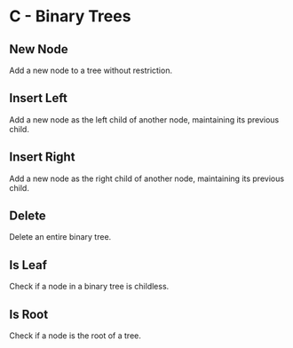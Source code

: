 # C - Binary Trees

## New Node
Add a new node to a tree without restriction.

## Insert Left
Add a new node as the left child of another node, maintaining its previous child.

## Insert Right
Add a new node as the right child of another node, maintaining its previous child.

## Delete
Delete an entire binary tree.

## Is Leaf
Check if a node in a binary tree is childless.

## Is Root
Check if a node is the root of a tree.
